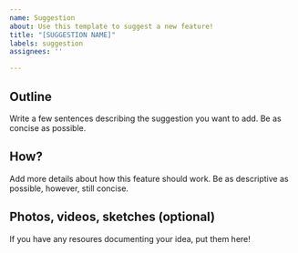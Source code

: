 ```yaml
---
name: Suggestion
about: Use this template to suggest a new feature!
title: "[SUGGESTION NAME]"
labels: suggestion
assignees: ''

---
```


## Outline
Write a few sentences describing the suggestion you want to add. Be as concise as possible.

## How?
Add more details about how this feature should work. Be as descriptive as possible, however, still concise.

## Photos, videos, sketches (optional)
If you have any resoures documenting your idea, put them here!
